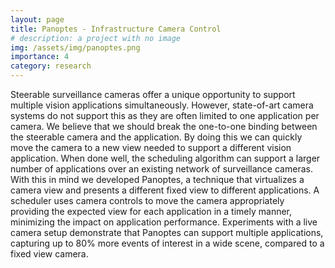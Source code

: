 ```yaml
---
layout: page
title: Panoptes - Infrastructure Camera Control
# description: a project with no image
img: /assets/img/panoptes.png
importance: 4
category: research
---
```


Steerable surveillance cameras offer a unique opportunity to support multiple vision applications simultaneously. However, state-of-art camera systems do not support this as they are often limited to one application per camera. We believe that we should break the one-to-one binding between the steerable camera and the application. By doing this we can quickly move the camera to a new view needed to support a different vision application. When done well, the scheduling algorithm can support a larger number of applications over an existing network of surveillance cameras. With this in mind we developed Panoptes, a technique that virtualizes a camera view and presents a different fixed view to different applications. A scheduler uses camera controls to move the camera appropriately providing the expected view for each application in a timely manner, minimizing the impact on application performance. Experiments with a live camera setup demonstrate that Panoptes can support multiple applications, capturing up to 80% more events of interest in a wide scene, compared to a fixed view camera.